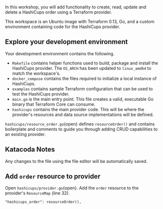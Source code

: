 In this workshop, you will add functionality to create, read, update and delete a HashiCups order using a Terraform provider.

This workspace is an Ubuntu image with Terraform 0.13, Go, and a custom environment containing code for the HashiCups provider.

## Explore your development environment

Your development environment contains the following.

- `Makefile` contains helper functions used to build, package and install the HashiCups provider. The `OS_ARCH` has been updated to `linux_amd64` to match the workspace's.
- `docker_compose` contains the files required to initialize a local instance of HashiCups.
- `examples` contains sample Terraform configuration that can be used to test the HashiCups provider.
- `main.go` is the main entry point. This file creates a valid, executable Go binary that Terraform Core can consume.
- `hashicups` contains the main provider code. This will be where the provider's resources and data source implementations will be defined.

`hashicups/resource_order.go`{open} defines `resourceOrder()` and contains boilerplate and comments to guide you through adding CRUD capabilities to an existing provider.

## Katacoda Notes
Any changes to the file using the file editor will be automatically saved.


## Add `order` resource to provider

Open `hashicups/provider.go`{open}.  Add the `order` resource to the provider's `ResourceMap` (line 32).

```
"hashicups_order": resourceOrder(),
```